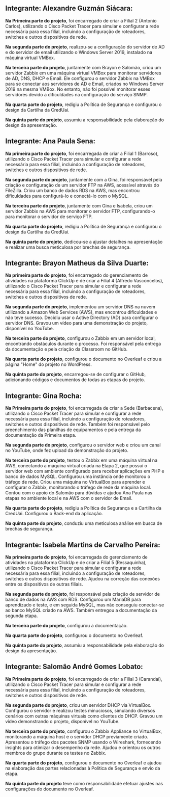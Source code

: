 ## Integrante: Alexandre Guzmán Siácara:

**Na Primeira parte do projeto**, foi encarregado de criar a Filial 2 (Antonio Carlos), utilizando o Cisco Packet Tracer para simular e configurar a rede necessária para essa filial, incluindo a configuração de roteadores, switches e outros dispositivos de rede.

**Na segunda parte do projeto**, realizou-se a configuração do servidor de AD e do servidor de email utilizando o Windows Server 2019, instalado na máquina virtual VMBox.

**Na terceira parte do projeto**, juntamente com Brayon e Salomão, criou um servidor Zabbix em uma máquina virtual VMBox para monitorar servidores de AD, DNS, DHCP e Email. Ele configurou o servidor Zabbix na VMBox para se conectar aos servidores de AD e Email, criados no Windows Server 2019 na mesma VMBox. No entanto, não foi possível monitorar esses servidores devido a dificuldades na configuração do serviço SNMP.

**Na quarta parte do projeto**, redigiu a Política de Segurança e configurou o design da Cartilha da CredUai.

**Na quinta parte do projeto**, assumiu a responsabilidade pela elaboração do design da apresentação.


## Integrante: Ana Paula Sena:

**Na primeira parte do projeto**, foi encarregada de criar a Filial 1 (Barroso), utilizando o Cisco Packet Tracer para simular e configurar a rede necessária para essa filial, incluindo a configuração de roteadores, switches e outros dispositivos de rede.

**Na segunda parte do projeto**, juntamente com a Gina, foi responsável pela criação e configuração de um servidor FTP na AWS, acessível através do FileZilla. Criou um banco de dados RDS na AWS, mas encontrou dificuldades para configurá-lo e conectá-lo com o MySQL.

**Na terceira parte do projeto**, juntamente com Gina e Isabela, criou um servidor Zabbix na AWS para monitorar o servidor FTP, configurando-o para monitorar o servidor de serviço FTP.

**Na quarta parte do projeto**, redigiu a Política de Segurança e configurou o design da Cartilha da CredUai.

**Na quinta parte do projeto**, dedicou-se a ajustar detalhes na apresentação e  realizar uma busca meticulosa por brechas de segurança.


## Integrante: Brayon Matheus da Silva Duarte:

**Na primeira parte do projeto**, foi encarregado do gerenciamento de atividades na plataforma ClickUp e de criar a Filial 4 (Alfredo Vasconcelos), utilizando o Cisco Packet Tracer para simular e configurar a rede necessária para essa filial, incluindo a configuração de roteadores, switches e outros dispositivos de rede.

**Na segunda parte do projeto**, implementou um servidor DNS na nuvem utilizando a Amazon Web Services (AWS), mas encontrou dificuldades e não teve sucesso. Decidiu usar o Active Directory (AD) para configurar o servidor DNS. Gravou um vídeo para uma demonstração do projeto, disponível no YouTube.

**Na terceira parte do projeto**, configurou o Zabbix em um servidor local, encontrando obstáculos durante o processo. Foi responsável pela entrega da documentação e pela criação da Classroom no GitHub.

**Na quarta parte do projeto**, configurou o documento no Overleaf e criou a página "Home" do projeto no WordPress.

**Na quinta parte do projeto**, encarregou-se de configurar o GitHub, adicionando códigos e documentos de todas as etapas do projeto.


## Integrante: Gina Rocha:

**Na Primeira parte do projeto**, foi encarregada de criar a Sede (Barbacena), utilizando o Cisco Packet Tracer para simular e configurar a rede necessária para essa filial, incluindo a configuração de roteadores, switches e outros dispositivos de rede. Também foi responsável pelo preenchimento das planilhas de equipamentos e pela entrega da documentação da Primeira etapa.

**Na segunda parte do projeto**, configurou o servidor web e criou um canal no YouTube, onde fez upload da demonstração do projeto.

**Na terceira parte do projeto**, testou o Zabbix em uma máquina virtual na AWS, conectando a máquina virtual criada na Etapa 2, que possui o servidor web com ambiente configurado para receber aplicações em PHP e banco de dados MySQL. Configurou uma instância onde monitorou o tráfego de rede. Criou uma máquina no VirtualBox para aprender e configurar o Zabbix, monitorando o tráfego de rede da máquina local. Contou com o apoio do Salomão para dúvidas e ajudou Ana Paula nas etapas no ambiente local e na AWS com o servidor de Email.

**Na quarta parte do projeto**, redigiu a Política de Segurança e a Cartilha da CredUai. Configurou o Back-end da aplicação.

**Na quinta parte do projeto**, conduziu uma meticulosa análise em busca de brechas de segurança.

## Integrante: Isabela Martins de Carvalho Pereira:

**Na primeira parte do projeto**, foi encarregada do gerenciamento de atividades na plataforma ClickUp e de criar a Filial 5 (Ressaquinha), utilizando o Cisco Packet Tracer para simular e configurar a rede necessária para essa filial, incluindo a configuração de roteadores, switches e outros dispositivos de rede. Ajudou na correção das conexões entre os dispositivos de outras filiais.

**Na segunda parte do projeto**, foi responsável pela criação de servidor de banco de dados na AWS com RDS. Configurou um MariaDB para aprendizado e teste, e em seguida MySQL, mas não conseguiu conectar-se ao banco MySQL criado na AWS. Também entregou a documentação da segunda etapa.

**Na terceira parte do projeto**, configurou a documentação.

**Na quarta parte do projeto**, configurou o documento no Overleaf.

**Na quinta parte do projeto**, assumiu a responsabilidade pela elaboração do design da apresentação.


## Integrante: Salomão André Gomes Lobato:

**Na Primeira parte do projeto**, foi encarregado de criar a Filial 3 (Carandaí), utilizando o Cisco Packet Tracer para simular e configurar a rede necessária para essa filial, incluindo a configuração de roteadores, switches e outros dispositivos de rede.

**Na segunda parte do projeto**, criou um servidor DHCP via VirtualBox. Configurou o servidor e realizou testes minuciosos, simulando diversos cenários com outras máquinas virtuais como clientes do DHCP. Gravou um vídeo demonstrando o projeto, disponível no YouTube.

**Na terceira parte do projeto**, configurou o Zabbix Appliance no VirtualBox, monitorando a máquina host e o servidor DHCP previamente criado. Apresentou o tráfego dos pacotes SNMP usando o Wireshark, fornecendo insights para otimizar o desempenho da rede. Ajudou e orientou os outros membros do grupo durante os testes no Zabbix.

**Na quarta parte do projeto**, configurou o documento no Overleaf e ajudou na elaboração das partes relacionadas à Política de Segurança e envio da etapa.

**Na quinta parte do projeto** teve como responsabilidade efetuar ajustes nas configurações do documento no Overleaf.